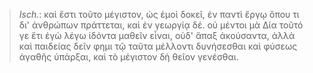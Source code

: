 

>  *Isch.*: καὶ ἔστι τοῦτο μέγιστον, ὡς ἐμοὶ δοκεῖ, ἐν παντὶ ἔργῳ ὅπου τι δι' ἀνθρώπων πράττεται, καὶ ἐν γεωργίᾳ δέ. οὐ μέντοι μὰ Δία τοῦτό γε ἔτι ἐγὼ λέγω ἰδόντα μαθεῖν εἶναι, οὐδ' ἅπαξ ἀκούσαντα, ἀλλὰ καὶ παιδείας δεῖν φημι τῷ ταῦτα μέλλοντι δυνήσεσθαι καὶ φύσεως ἀγαθῆς ὑπάρξαι, καὶ τὸ μέγιστον δὴ θεῖον γενέσθαι.